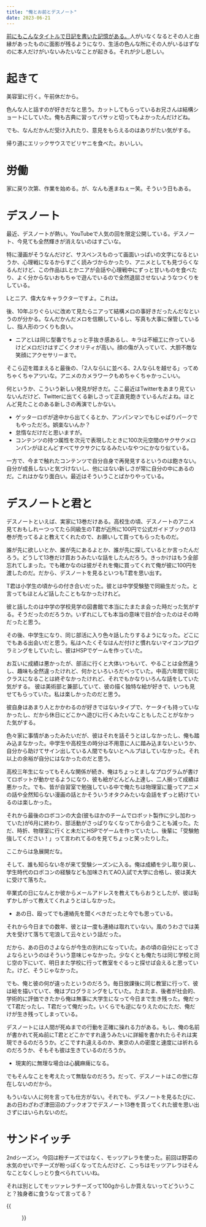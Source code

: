 ```yaml
---
title: "俺とお前とデスノート"
date: 2023-06-21
---
```


[前にもこんなタイトルで日記を書いた記憶がある。](/post/2022-10-12)人がいなくなるとその人と由縁があったものに面影が残るようになり、生活の色んな所にその人がいるはずなのに本人だけがいないみたいなことが起きる。それが少し悲しい。

# 起きて
美容室に行く。午前休だから。

色んな人と話すのが好きだなと思う。カットしてもらっているお兄さんは結構ショートにしていた。俺も古典に習ってバサッと切ってもよかったんだけどね。

でも、なんだかんだ受け入れたり、意見をもらえるのはありがたい気がする。

帰り道にエリックサウスでビリヤニを食べた。おいしい。

# 労働
家に戻り次第、作業を始める。が、なんも進まねぇー笑。そういう日もある。

# デスノート

最近、デスノートが熱い。YouTubeで人気の回を限定公開している。デスノート、今見ても全然輝きが消えないのはすごいな。

特に漫画がそうなんだけど、サスペンスものって画面いっぱいの文字になるというか、心理戦になるからすごく読みづからかったり、アニメとしても見づらくなるんだけど、この作品はLとかニアが会話や心理戦中にずっと甘いものを食べたり、よく分からないおもちゃで遊んでいるので全然退屈させないようなつくりをしている。

Lとニア、偉大なキャラクターですよ。これは。

後、10年ぶりぐらいに改めて見たらニアって結構メロの事好きだったんだなというのが分かる。なんだかんだメロを信頼しているし、写真も大事に保管しているし、指人形のつくりも良い。
- ニアとLは同じ型番でちょっと手抜き感あるし、キラは不細工に作っているけどメロだけはすごくクオリティが高い。顔の傷が入っていて、大胆不敵な笑顔にアクセサリーまで。

そこら辺を踏まえると最後の、「2人ならLに並べる、2人ならLを越せる」ってめちゃくちゃアツいな。アニメのカメラワークもめちゃくちゃかっこいい。

何というか、こういう新しい発見が好きだ。ここ最近はTwitterをあまり見ていないんだけど、Twitterに出てくる新しさって正直見飽きているんだよね。ほとんど見たことのある新しさの再演でしかない。
- ゲッターロボが途中から出てくるとか、アンパンマンでもじゃぱりパークでもやっただろ。娯楽ないんか？
- 怠惰なだけだと思いますが。
- コンテンツの持つ属性を次元で表現したときに100次元空間のサクサクメロンパンがほとんどすべてサクサクになるみたいなやつにかなり似ている。

一方で、今まで触れたコンテンツで自分自身で再発見するというのは飽きない。自分が成長しないと気づけないし、他にはない新しさが常に自分の中にあるのだ。これはかなり面白い。最近はそういうことばかりやっている。

# デスノートと君と
デスノートといえば、実家に13巻だけある。高校生の頃、デスノートのアニメ見ておもしれーつってたら同級生のT君が近所に100円で公式ガイドブックの13巻が売ってるよと教えてくれたので、お願いして買ってもらったものだ。

誰が先に欲しいとか、誰が先にあるよとか、誰が先に探しているとか言ったんだろう。どうして13巻だけ買おうみたいな話をしたんだろう。きっかけはもう全部忘れてしまった。でも確かなのは彼がそれを俺に買ってくれて俺が彼に100円を渡したのだ。だから、デスノートを見るといつもT君を思い出す。

T君は小学生の頃からの付き合いだった。彼とは中学受験塾で同級生だった。と言ってもほとんど話したこともなかったけれど。

彼と話したのは中学の学校見学の図書館で本当にたまたま会った時だった気がする。そうだったのだろうか。いずれにしても本当の意味で目が合ったのはその時だったと思う。

その後、中学生になり、同じ部活に入り色々話したりするようになった。どこにでもある出会いだと思う。私はへたくそなはんだ付けと慣れないマイコンプログラミングをしていたし、彼はHSPでゲームを作っていた。

お互いに成績は悪かったが、部活に行くと大体いつもいて、やることは全然違うし、趣味も全然違ったけれど、何かといろいろだべっていた。中高六年間で同じクラスになることは終ぞなかったけれど、それでもかなりいろんな話をしていた気がする。
彼は美術部と兼部していて、彼の描く独特な絵が好きで、いつも見せてもらっていた。私は楽しかったのだと思う。

彼自身はあまり人とかかわるのが好きではないタイプで、ケータイも持っていなかったし、だから休日にどこかへ遊びに行くみたいなこともしたことがなかった気がする。

色々家に事情があったみたいだが、彼はそれを話そうとはしなかったし、俺も踏み込まなかった。中学生や高校生の時分は不用意に人に踏み込まないというか、自分から助けてサイン出している人間でもないとヘルプはしていなかった。それ以上の余裕が自分にはなかったのだと思う。

高校三年生になってもそんな関係が続き、俺はちょっとましなプログラムが書けてロボットが動かせるようになり、彼も絵がどんどん上達し、二人揃って成績は悪かった。でも、皆が自習室で勉強している中で俺たちは物理室に籠ってアニメの話や全然知らない漫画の話とかそういうオタクみたいな会話をずっと続けているのは楽しかった。

それから最後のロボコンの大会(彼もほかのチームでロボット製作に少し加わっていた)が6月に終わり、部活動がさっぱりなくなってから会うことも減った。ただ、時折、物理室に行くと未だにHSPでゲームを作っていたし、後輩に「受験勉強してください！」って言われてるのを見てちょっと笑ったりした。

ここからは急展開だな。

そして、誰も知らない冬が来て受験シーズンに入る。俺は成績を少し取り戻し、学生時代のロボコンの経験なども加味されてAO入試で大学に合格し、彼は美大に受けて落ちた。

卒業式の日になんとか彼からメールアドレスを教えてもらおうとしたが、彼は恥ずかしがって教えてくれようとはしなかった。
- あの日、殴ってでも連絡先を聞くべきだったと今でも思っている。


それから今日までの数年、彼とは一度も連絡は取れていない。風のうわさでは美大を受けて落ちて宅浪して云々という話だった。

だから、あの日のさよならが今生の別れになっていた。あの頃の自分にとってさよならというのはそういう意味じゃなかった。少なくとも俺たちは同じ学校と同じ空の下にいて、明日また学校に行って教室をぐるっと探せば会えると思っていた。けど、そうじゃなかった。

でも、俺と彼の何が違ったというのだろう。毎日放課後に同じ教室に行って、彼は絵を描いていて、俺はプログラミングをしていた。たまたま、後者が社会的、学術的に評価できたから俺は無事に大学生になって今日まで生き残った。俺だってT君だったし、T君だって俺だった。いくらでも逆になりえたのにただ、俺だけが生き残ってしまっている。

デスノートには人間が死ぬまでの行動を正確に操れる力がある。もし、俺の名前が書かれて死ぬ前にT君とどこかですれ違うみたいに詳細を書かれたらそれは実現できるのだろうか。どこですれ違えるのか、東京の人の密度と速度には祈れるのだろうか、そもそも彼は生きているのだろうか。
- 現実的に無理な場合は心臓麻痺になる。

でもそんなことを考えたって無駄なのだろう。だって、デスノートはこの世に存在しないのだから。

もういない人に何を言っても仕方がない。それでも、デスノートを見るたびに、あの日わざわざ津田沼のブックオフでデスノート13巻を買ってくれた彼を思い出さずにはいられないのだ。

# サンドイッチ
2ndシーズン。今回は粉チーズではなく、モッツアレラを使った。前回は野菜の水気のせいでチーズが粉っぽくなってたんだけど、こっちはモッツアレラはそんなことなくしっとり食べられていいね。

それは別としてモッツァレラチーズって100gからしか買えないってどういうこと？独身者に食うなって言ってる？

{{<figure src="/media/2023-06-21-tomato.jpg" alt="tomato">}}